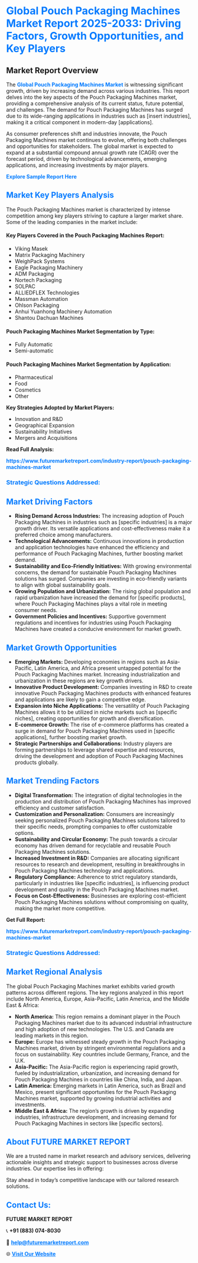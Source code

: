 <h1 style="color: #007BFF;">Global Pouch Packaging Machines Market Report 2025-2033: Driving Factors, Growth Opportunities, and Key Players</h1>

<section id="overview">
<h2>Market Report Overview</h2>
<p>The <a href="https://www.futuremarketreport.com/industry-report/pouch-packaging-machines-market" style="color: #007BFF; text-decoration: none;"><strong>Global Pouch Packaging Machines Market</strong></a> is witnessing significant growth, driven by increasing demand across various industries. This report delves into the key aspects of the Pouch Packaging Machines market, providing a comprehensive analysis of its current status, future potential, and challenges. The demand for Pouch Packaging Machines has surged due to its wide-ranging applications in industries such as [insert industries], making it a critical component in modern-day [applications].</p>
<p>As consumer preferences shift and industries innovate, the Pouch Packaging Machines market continues to evolve, offering both challenges and opportunities for stakeholders. The global market is expected to expand at a substantial compound annual growth rate (CAGR) over the forecast period, driven by technological advancements, emerging applications, and increasing investments by major players.</p>
</section>

<section id="overview">
<p><a href="https://www.futuremarketreport.com/request-sample/reportId=33952" style="color: #007BFF; text-decoration: none;"><strong>Explore Sample Report Here</strong></a></p>
</section>

<section id="key-players">
<h2 style="color: #007BFF;">Market Key Players Analysis</h2>
<p>The Pouch Packaging Machines market is characterized by intense competition among key players striving to capture a larger market share. Some of the leading companies in the market include:</p>
<h4>Key Players Covered in the Pouch Packaging Machines Report:</h4>
<ul><li>Viking Masek</li><li>Matrix Packaging Machinery</li><li>WeighPack Systems</li><li>Eagle Packaging Machinery</li><li>ADM Packaging</li><li>Nortech Packaging</li><li>SOLPAC</li><li>ALLIEDFLEX Technologies</li><li>Massman Automation</li><li>Ohlson Packaging</li><li>Anhui Yuanhong Machinery Automation</li><li>Shantou Dachuan Machines</li></ul>
<h4>Pouch Packaging Machines Market Segmentation by Type:</h4>
<ul><li>Fully Automatic</li><li>Semi-automatic</li></ul>

<h4>Pouch Packaging Machines Market Segmentation by Application:</h4>
<ul><li>Pharmaceutical</li><li>Food</li><li>Cosmetics</li><li>Other</li></ul>
<p><strong>Key Strategies Adopted by Market Players:</strong></p>
<ul>
<li>Innovation and R&D</li>
<li>Geographical Expansion</li>
<li>Sustainability Initiatives</li>
<li>Mergers and Acquisitions</li>
</ul>
</section>

<section>
<p><strong>Read Full Analysis: </strong></p><a href="https://www.futuremarketreport.com/industry-report/pouch-packaging-machines-market" style="color: #007BFF; text-decoration: none;"><strong>https://www.futuremarketreport.com/industry-report/pouch-packaging-machines-market</strong></a>
<h3 style="color: #007BFF;">Strategic Questions Addressed:</h3>
</section>

<section id="driving-factors">
<h2 style="color: #007BFF;">Market Driving Factors</h2>
<ul>
<li><strong>Rising Demand Across Industries:</strong> The increasing adoption of Pouch Packaging Machines in industries such as [specific industries] is a major growth driver. Its versatile applications and cost-effectiveness make it a preferred choice among manufacturers.</li>
<li><strong>Technological Advancements:</strong> Continuous innovations in production and application technologies have enhanced the efficiency and performance of Pouch Packaging Machines, further boosting market demand.</li>
<li><strong>Sustainability and Eco-Friendly Initiatives:</strong> With growing environmental concerns, the demand for sustainable Pouch Packaging Machines solutions has surged. Companies are investing in eco-friendly variants to align with global sustainability goals.</li>
<li><strong>Growing Population and Urbanization:</strong> The rising global population and rapid urbanization have increased the demand for [specific products], where Pouch Packaging Machines plays a vital role in meeting consumer needs.</li>
<li><strong>Government Policies and Incentives:</strong> Supportive government regulations and incentives for industries using Pouch Packaging Machines have created a conducive environment for market growth.</li>
</ul>
</section>

<section id="growth-opportunities">
<h2 style="color: #007BFF;">Market Growth Opportunities</h2>
<ul>
<li><strong>Emerging Markets:</strong> Developing economies in regions such as Asia-Pacific, Latin America, and Africa present untapped potential for the Pouch Packaging Machines market. Increasing industrialization and urbanization in these regions are key growth drivers.</li>
<li><strong>Innovative Product Development:</strong> Companies investing in R&D to create innovative Pouch Packaging Machines products with enhanced features and applications are likely to gain a competitive edge.</li>
<li><strong>Expansion into Niche Applications:</strong> The versatility of Pouch Packaging Machines allows it to be utilized in niche markets such as [specific niches], creating opportunities for growth and diversification.</li>
<li><strong>E-commerce Growth:</strong> The rise of e-commerce platforms has created a surge in demand for Pouch Packaging Machines used in [specific applications], further boosting market growth.</li>
<li><strong>Strategic Partnerships and Collaborations:</strong> Industry players are forming partnerships to leverage shared expertise and resources, driving the development and adoption of Pouch Packaging Machines products globally.</li>
</ul>
</section>

<section id="trending-factors">
<h2 style="color: #007BFF;">Market Trending Factors</h2>
<ul>
<li><strong>Digital Transformation:</strong> The integration of digital technologies in the production and distribution of Pouch Packaging Machines has improved efficiency and customer satisfaction.</li>
<li><strong>Customization and Personalization:</strong> Consumers are increasingly seeking personalized Pouch Packaging Machines solutions tailored to their specific needs, prompting companies to offer customizable options.</li>
<li><strong>Sustainability and Circular Economy:</strong> The push towards a circular economy has driven demand for recyclable and reusable Pouch Packaging Machines solutions.</li>
<li><strong>Increased Investment in R&D:</strong> Companies are allocating significant resources to research and development, resulting in breakthroughs in Pouch Packaging Machines technology and applications.</li>
<li><strong>Regulatory Compliance:</strong> Adherence to strict regulatory standards, particularly in industries like [specific industries], is influencing product development and quality in the Pouch Packaging Machines market.</li>
<li><strong>Focus on Cost-Effectiveness:</strong> Businesses are exploring cost-efficient Pouch Packaging Machines solutions without compromising on quality, making the market more competitive.</li>
</ul>
</section>

<section>
<p><strong>Get Full Report: </strong></p><a href="https://www.futuremarketreport.com/industry-report/pouch-packaging-machines-market" style="color: #007BFF; text-decoration: none;"><strong>https://www.futuremarketreport.com/industry-report/pouch-packaging-machines-market</strong></a>
<h3 style="color: #007BFF;">Strategic Questions Addressed:</h3>
</section>


<section id="regional-analysis">
<h2 style="color: #007BFF;">Market Regional Analysis</h2>
<p>The global Pouch Packaging Machines market exhibits varied growth patterns across different regions. The key regions analyzed in this report include North America, Europe, Asia-Pacific, Latin America, and the Middle East & Africa:</p>
<ul>
<li><strong>North America:</strong> This region remains a dominant player in the Pouch Packaging Machines market due to its advanced industrial infrastructure and high adoption of new technologies. The U.S. and Canada are leading markets in this region.</li>
<li><strong>Europe:</strong> Europe has witnessed steady growth in the Pouch Packaging Machines market, driven by stringent environmental regulations and a focus on sustainability. Key countries include Germany, France, and the U.K.</li>
<li><strong>Asia-Pacific:</strong> The Asia-Pacific region is experiencing rapid growth, fueled by industrialization, urbanization, and increasing demand for Pouch Packaging Machines in countries like China, India, and Japan.</li>
<li><strong>Latin America:</strong> Emerging markets in Latin America, such as Brazil and Mexico, present significant opportunities for the Pouch Packaging Machines market, supported by growing industrial activities and investments.</li>
<li><strong>Middle East & Africa:</strong> The region’s growth is driven by expanding industries, infrastructure development, and increasing demand for Pouch Packaging Machines in sectors like [specific sectors].</li>
</ul>
</section>

<footer>
<h2 style="color: #007BFF;">About FUTURE MARKET REPORT</h2>
<p>We are a trusted name in market research and advisory services, delivering actionable insights and strategic support to businesses across diverse industries. Our expertise lies in offering:</p>

<p>Stay ahead in today’s competitive landscape with our tailored research solutions.</p>

<h2 style="color: #007BFF;">Contact Us:</h2>
<p><strong>FUTURE MARKET REPORT</strong></p>
<p>📞 <strong>+91 (883) 074-8030</strong></p>
<p>📧 <strong><a href="mailto:help@futuremarketreport.com" style="color: #007BFF;">help@futuremarketreport.com</a></strong></p>
<p>🌐 <strong><a href="https://www.futuremarketreport.com/" style="color: #007BFF;">Visit Our Website</a></strong></p>
</footer>